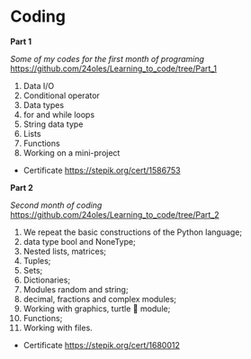 # Coding
 
**Part 1**

_Some of my codes for the first month of programing_
https://github.com/24oles/Learning_to_code/tree/Part_1

1. Data I/O
2. Conditional operator
3. Data types
4. for and while loops
5. String data type
6. Lists
7. Functions
8. Working on a mini-project

- Certificate 
https://stepik.org/cert/1586753

**Part 2**

_Second month of coding_
https://github.com/24oles/Learning_to_code/tree/Part_2
 
1. We repeat the basic constructions of the Python language;
2. data type bool and NoneType;
3. Nested lists, matrices;
4. Tuples;
5. Sets;
6. Dictionaries;
7. Modules random and string;
8. decimal, fractions and complex modules;
9. Working with graphics, turtle 🐢 module;
10. Functions;
11. Working with files.
 
- Certificate
https://stepik.org/cert/1680012
